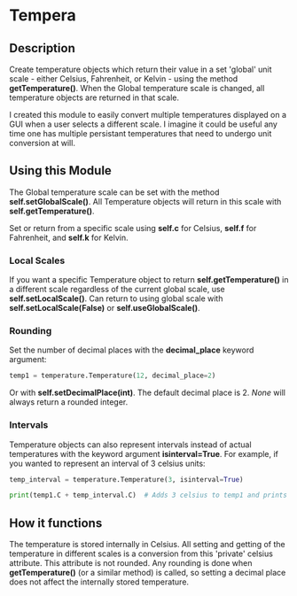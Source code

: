 # Tempera

## Description

Create temperature objects which return their value in a set 'global' unit scale - either Celsius, Fahrenheit, or Kelvin - using the method <b>getTemperature()</b>. When the Global temperature scale is changed, all temperature objects are returned in that scale.

I created this module to easily convert multiple temperatures displayed on a GUI when a user selects a different scale. I imagine it could be useful any time one has multiple persistant temperatures that need to undergo unit conversion at will.

## Using this Module

The Global temperature scale can be set with the method <b>self.setGlobalScale()</b>. All Temperature objects will return in this scale with <b>self.getTemperature()</b>. 

Set or return from a specific scale using <b>self.c</b> for Celsius, <b>self.f</b> for Fahrenheit, and <b>self.k</b> for Kelvin.

### Local Scales

If you want a specific Temperature object to return <b>self.getTemperature()</b> in a different scale regardless of the current global scale, use <b>self.setLocalScale()</b>. Can return to using global scale with <b>self.setLocalScale(False)</b> or <b>self.useGlobalScale()</b>.

### Rounding

Set the number of decimal places with the <b>decimal_place</b> keyword argument:
```python
temp1 = temperature.Temperature(12, decimal_place=2)
```
Or with <b>self.setDecimalPlace(int)</b>. The default decimal place is 2. <i>None</i> will always return a rounded integer.

### Intervals

Temperature objects can also represent intervals instead of actual temperatures with the keyword argument <b>isinterval=True</b>. For example, if you wanted to represent an interval of 3 celsius units:
```python
temp_interval = temperature.Temperature(3, isinterval=True)

print(temp1.C + temp_interval.C)  # Adds 3 celsius to temp1 and prints
```

## How it functions

The temperature is stored internally in Celsius. All setting and getting of the temperature in different scales is a conversion from this 'private' celsius attribute. This attribute is not rounded. Any rounding is done when <b>getTemperature()</b> (or a similar method) is called, so setting a decimal place does not affect the internally stored temperature.
